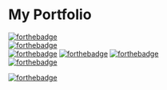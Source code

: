 # My Portfolio
<p text-align="center">
  
[![forthebadge](https://forthebadge.com/images/badges/built-with-grammas-recipe.svg)](https://forthebadge.com) <br>
[![forthebadge](https://forthebadge.com/images/badges/fo-real.svg)](https://forthebadge.com) <br>
[![forthebadge](https://forthebadge.com/images/badges/uses-html.svg)](https://forthebadge.com)
[![forthebadge](https://forthebadge.com/images/badges/uses-css.svg)](https://forthebadge.com)
[![forthebadge](https://forthebadge.com/images/badges/uses-js.svg)](https://forthebadge.com) <br>
[![forthebadge](https://forthebadge.com/images/badges/makes-people-smile.svg)](https://forthebadge.com) <br>

[![forthebadge](https://forthebadge.com/images/badges/works-on-my-machine.svg)](https://forthebadge.com)

</p>
